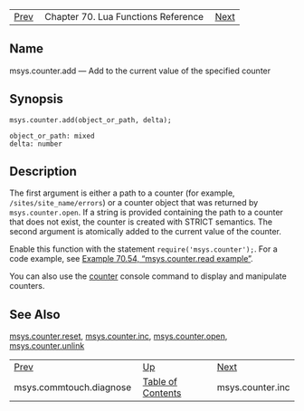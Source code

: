 |     |     |     |
| --- | --- | --- |
| [Prev](lua.ref.msys.commtouch.diagnose)  | Chapter 70. Lua Functions Reference |  [Next](lua.ref.msys.counter.inc) |

<a name="lua.ref.msys.counter.add"></a>
## Name

msys.counter.add — Add to the current value of the specified counter

<a name="idp17778752"></a>
## Synopsis

`msys.counter.add(object_or_path, delta);`

```
object_or_path: mixed
delta: number
```
<a name="idp17781712"></a>
## Description

The first argument is either a path to a counter (for example, `/sites/site_name/errors`) or a counter object that was returned by `msys.counter.open`. If a string is provided containing the path to a counter that does not exist, the counter is created with STRICT semantics. The second argument is atomically added to the current value of the counter.

Enable this function with the statement `require('msys.counter');`. For a code example, see [Example 70.54, “msys.counter.read example”](lua.ref.msys.counter.read#lua.ref.msys.counter.read.example "Example 70.54. msys.counter.read example").

You can also use the [counter](console_commands.counter "counter") console command to display and manipulate counters.

<a name="idp17787376"></a>
## See Also

[msys.counter.reset](lua.ref.msys.counter.reset "msys.counter.reset"), [msys.counter.inc](lua.ref.msys.counter.inc "msys.counter.inc"), [msys.counter.open](lua.ref.msys.counter.open "msys.counter.open"), [msys.counter.unlink](lua.ref.msys.counter.unlink "msys.counter.unlink")

|     |     |     |
| --- | --- | --- |
| [Prev](lua.ref.msys.commtouch.diagnose)  | [Up](lua.function.details) |  [Next](lua.ref.msys.counter.inc) |
| msys.commtouch.diagnose  | [Table of Contents](index) |  msys.counter.inc |

